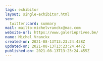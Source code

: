 ```yaml
---
tags: exhibitor
layout: single-exhibitor.html
seo:
  twitter:card: summary
mail: mailto:michelvranckx@mac.com
website-url: https://www.galerieprivee.be/
name: Michel Vranckx
created-on: 2021-08-13T13:23:24.438Z
updated-on: 2021-08-13T13:23:24.447Z
published-on: 2021-08-13T13:23:24.455Z
---
```


